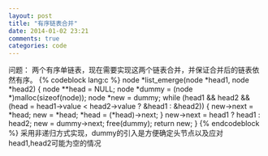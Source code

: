 ```yaml
---
layout: post
title: "有序链表合并"
date: 2014-01-02 23:21
comments: true
categories: code
---
```

问题：
两个有序单链表，现在需要实现这两个链表合并，并保证合并后的链表依然有序。
{% codeblock lang:c %}
node *list_emerge(node *head1, node *head2)
{
    node **head = NULL;
    node *dummy = (node *)malloc(sizeof(node));
    node *new = dummy;
    while (head1 && head2 && (head = head1->value < head2->value ? &head1 : &head2)) {
        new->next = *head;
        new = *head;
        *head = (*head)->next;
    }
    new->next = head1 ? head1 : head2;
    new = dummy->next;
    free(dummy);
    return new;
}
{% endcodeblock %}
采用非递归方式实现，dummy的引入是方便确定头节点以及应对head1,head2可能为空的情况
